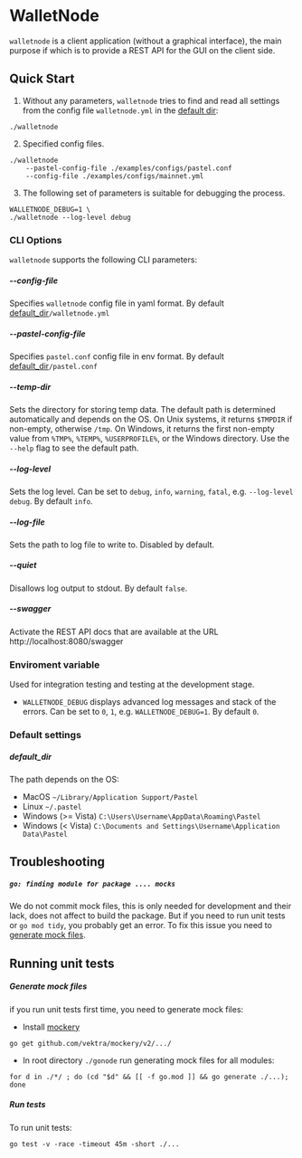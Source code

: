 # WalletNode

`walletnode` is a client application (without a graphical interface), the main purpose if which is to provide a REST API for the GUI on the client side.


## Quick Start

1. Without any parameters, `walletnode` tries to find and read all settings from the config file `walletnode.yml` in the [default dir](#default_dir):

``` shell
./walletnode
```

2. Specified config files.

``` shell
./walletnode
    --pastel-config-file ./examples/configs/pastel.conf
    --config-file ./examples/configs/mainnet.yml
```

3. The following set of parameters is suitable for debugging the process.

``` shell
WALLETNODE_DEBUG=1 \
./walletnode --log-level debug
```


### CLI Options

`walletnode` supports the following CLI parameters:

##### --config-file

Specifies `walletnode` config file in yaml format. By default [default_dir](#default_dir)`/walletnode.yml`


##### --pastel-config-file

Specifies `pastel.conf` config file in env format. By default [default_dir](#default_dir)`/pastel.conf`


##### --temp-dir

Sets the directory for storing temp data. The default path is determined automatically and depends on the OS. On Unix systems, it returns `$TMPDIR` if non-empty, otherwise `/tmp`. On Windows, it returns the first non-empty value from `%TMP%`, `%TEMP%`, `%USERPROFILE%`, or the Windows directory. Use the `--help` flag to see the default path.


##### --log-level

Sets the log level. Can be set to `debug`, `info`, `warning`, `fatal`, e.g. `--log-level debug`. By default `info`.


##### --log-file

Sets the path to log file to write to. Disabled by default.


##### --quiet

Disallows log output to stdout. By default `false`.


##### --swagger

Activate the REST API docs that are available at the URL http://localhost:8080/swagger


### Enviroment variable

Used for integration testing and testing at the development stage.

* `WALLETNODE_DEBUG` displays advanced log messages and stack of the errors. Can be set to `0`, `1`, e.g. `WALLETNODE_DEBUG=1`. By default `0`.


### Default settings

##### default_dir

The path depends on the OS:

* MacOS `~/Library/Application Support/Pastel`
* Linux `~/.pastel`
* Windows (>= Vista) `C:\Users\Username\AppData\Roaming\Pastel`
* Windows (< Vista) `C:\Documents and Settings\Username\Application Data\Pastel`

## Troubleshooting

##### `go: finding module for package .... mocks`

We do not commit mock files, this is only needed for development and their lack, does not affect to build the package. But if you need to run unit tests or `go mod tidy`, you probably get an error. To fix this issue you need to [generate mock files](#generate-mock-files).

## Running unit tests

##### Generate mock files

if you run unit tests first time, you need to generate mock files:

* Install [mockery](https://github.com/vektra/mockery)

``` shell
go get github.com/vektra/mockery/v2/.../
```

* In root directory `./gonode` run generating mock files for all modules:

``` shell
for d in ./*/ ; do (cd "$d" && [[ -f go.mod ]] && go generate ./...); done
```

##### Run tests

To run unit tests:

``` shell
go test -v -race -timeout 45m -short ./...
```
